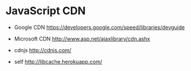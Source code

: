 JavaScript CDN
==============

- Google CDN
https://developers.google.com/speed/libraries/devguide
- Microsoft CDN
http://www.asp.net/ajaxlibrary/cdn.ashx
- cdnjs
http://cdnjs.com/

- self
http://libcache.herokuapp.com/
